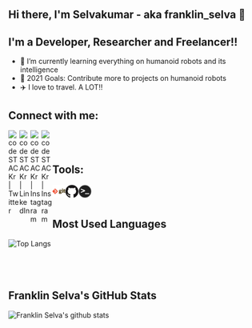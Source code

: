 ## Hi there, I'm Selvakumar - aka **franklin_selva** 👋

## I'm a Developer, Researcher and Freelancer!!

- 🔭 I’m currently learning everything on humanoid robots and its intelligence
- 🥅 2021 Goals: Contribute more to projects on humanoid robots
- ✈️ I love to travel. A LOT!!


## Connect with me:

[<img align="left" alt="codeSTACKr | Twitter" width="22px" src="https://cdn.jsdelivr.net/npm/simple-icons@v3/icons/twitter.svg" />][twitter]
[<img align="left" alt="codeSTACKr | LinkedIn" width="22px" src="https://cdn.jsdelivr.net/npm/simple-icons@v3/icons/linkedin.svg" />][linkedin]
[<img align="left" alt="codeSTACKr | Instagram" width="22px" src="https://cdn.jsdelivr.net/npm/simple-icons@v3/icons/instagram.svg" />][instagram]
[<img align="left" alt="codeSTACKr | Instagram" width="22px" src="https://cdn.jsdelivr.net/npm/simple-icons@v3/icons/facebook.svg" />][facebook]

## <br />

## Tools:

<img align="left" alt="Git" width="26px" src="https://raw.githubusercontent.com/github/explore/80688e429a7d4ef2fca1e82350fe8e3517d3494d/topics/git/git.png" />
<img align="left" alt="GitHub" width="26px" src="https://raw.githubusercontent.com/github/explore/78df643247d429f6cc873026c0622819ad797942/topics/github/github.png" />
<img align="left" alt="Terminal" width="26px" src="https://raw.githubusercontent.com/github/explore/80688e429a7d4ef2fca1e82350fe8e3517d3494d/topics/terminal/terminal.png" />

## <br />

## Most Used Languages

![Top Langs](https://github-readme-stats.vercel.app/api/top-langs/?username=franklinselva&langs_count=5&exclude_repo=robot-dashboard-design-old,meeting-bot-api&hide_title=true)

## <br />

## Franklin Selva's GitHub Stats

![Franklin Selva's github stats](https://github-readme-stats.vercel.app/api?username=franklinselva&show_icons=true&count_private=true&include_all_commits=true&hide=,stars&hide_title=true)

[facebook]: https://www.facebook.com/franklin.selva.1
[twitter]: https://twitter.com/franklin_selva
[instagram]: https://www.instagram.com/franklin_selva/?hl=en
[linkedin]: https://www.linkedin.com/in/franklin-selva/
